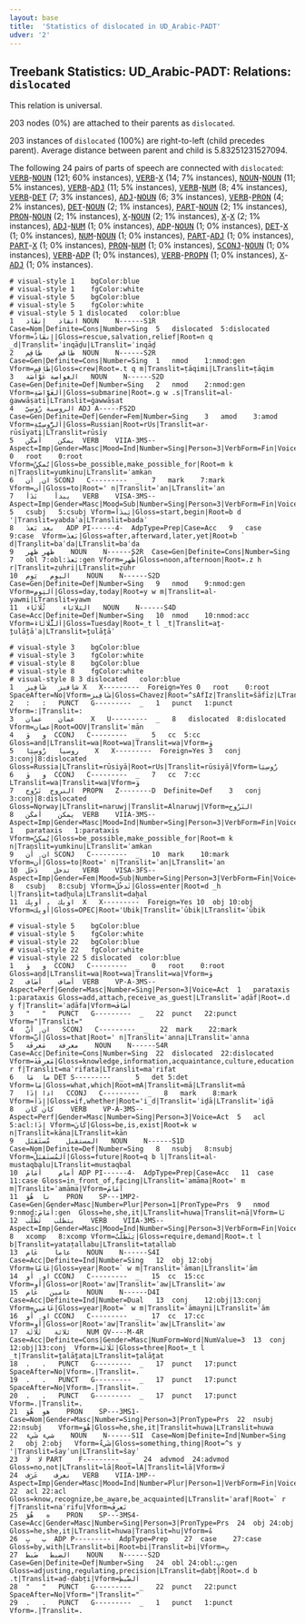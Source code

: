 ```yaml
---
layout: base
title:  'Statistics of dislocated in UD_Arabic-PADT'
udver: '2'
---
```


## Treebank Statistics: UD_Arabic-PADT: Relations: `dislocated`

This relation is universal.

203 nodes (0%) are attached to their parents as `dislocated`.

203 instances of `dislocated` (100%) are right-to-left (child precedes parent).
Average distance between parent and child is 5.83251231527094.

The following 24 pairs of parts of speech are connected with `dislocated`: <tt><a href="ar_padt-pos-VERB.html">VERB</a></tt>-<tt><a href="ar_padt-pos-NOUN.html">NOUN</a></tt> (121; 60% instances), <tt><a href="ar_padt-pos-VERB.html">VERB</a></tt>-<tt><a href="ar_padt-pos-X.html">X</a></tt> (14; 7% instances), <tt><a href="ar_padt-pos-NOUN.html">NOUN</a></tt>-<tt><a href="ar_padt-pos-NOUN.html">NOUN</a></tt> (11; 5% instances), <tt><a href="ar_padt-pos-VERB.html">VERB</a></tt>-<tt><a href="ar_padt-pos-ADJ.html">ADJ</a></tt> (11; 5% instances), <tt><a href="ar_padt-pos-VERB.html">VERB</a></tt>-<tt><a href="ar_padt-pos-NUM.html">NUM</a></tt> (8; 4% instances), <tt><a href="ar_padt-pos-VERB.html">VERB</a></tt>-<tt><a href="ar_padt-pos-DET.html">DET</a></tt> (7; 3% instances), <tt><a href="ar_padt-pos-ADJ.html">ADJ</a></tt>-<tt><a href="ar_padt-pos-NOUN.html">NOUN</a></tt> (6; 3% instances), <tt><a href="ar_padt-pos-VERB.html">VERB</a></tt>-<tt><a href="ar_padt-pos-PRON.html">PRON</a></tt> (4; 2% instances), <tt><a href="ar_padt-pos-DET.html">DET</a></tt>-<tt><a href="ar_padt-pos-NOUN.html">NOUN</a></tt> (2; 1% instances), <tt><a href="ar_padt-pos-PART.html">PART</a></tt>-<tt><a href="ar_padt-pos-NOUN.html">NOUN</a></tt> (2; 1% instances), <tt><a href="ar_padt-pos-PRON.html">PRON</a></tt>-<tt><a href="ar_padt-pos-NOUN.html">NOUN</a></tt> (2; 1% instances), <tt><a href="ar_padt-pos-X.html">X</a></tt>-<tt><a href="ar_padt-pos-NOUN.html">NOUN</a></tt> (2; 1% instances), <tt><a href="ar_padt-pos-X.html">X</a></tt>-<tt><a href="ar_padt-pos-X.html">X</a></tt> (2; 1% instances), <tt><a href="ar_padt-pos-ADJ.html">ADJ</a></tt>-<tt><a href="ar_padt-pos-NUM.html">NUM</a></tt> (1; 0% instances), <tt><a href="ar_padt-pos-ADP.html">ADP</a></tt>-<tt><a href="ar_padt-pos-NOUN.html">NOUN</a></tt> (1; 0% instances), <tt><a href="ar_padt-pos-DET.html">DET</a></tt>-<tt><a href="ar_padt-pos-X.html">X</a></tt> (1; 0% instances), <tt><a href="ar_padt-pos-NUM.html">NUM</a></tt>-<tt><a href="ar_padt-pos-NOUN.html">NOUN</a></tt> (1; 0% instances), <tt><a href="ar_padt-pos-PART.html">PART</a></tt>-<tt><a href="ar_padt-pos-ADJ.html">ADJ</a></tt> (1; 0% instances), <tt><a href="ar_padt-pos-PART.html">PART</a></tt>-<tt><a href="ar_padt-pos-X.html">X</a></tt> (1; 0% instances), <tt><a href="ar_padt-pos-PRON.html">PRON</a></tt>-<tt><a href="ar_padt-pos-NUM.html">NUM</a></tt> (1; 0% instances), <tt><a href="ar_padt-pos-SCONJ.html">SCONJ</a></tt>-<tt><a href="ar_padt-pos-NOUN.html">NOUN</a></tt> (1; 0% instances), <tt><a href="ar_padt-pos-VERB.html">VERB</a></tt>-<tt><a href="ar_padt-pos-ADP.html">ADP</a></tt> (1; 0% instances), <tt><a href="ar_padt-pos-VERB.html">VERB</a></tt>-<tt><a href="ar_padt-pos-PROPN.html">PROPN</a></tt> (1; 0% instances), <tt><a href="ar_padt-pos-X.html">X</a></tt>-<tt><a href="ar_padt-pos-ADJ.html">ADJ</a></tt> (1; 0% instances).


~~~ conllu
# visual-style 1	bgColor:blue
# visual-style 1	fgColor:white
# visual-style 5	bgColor:blue
# visual-style 5	fgColor:white
# visual-style 5 1 dislocated	color:blue
1	انقاذ	إِنقَاذ	NOUN	N------S1R	Case=Nom|Definite=Cons|Number=Sing	5	dislocated	5:dislocated	Vform=إِنقَاذُ|Gloss=rescue,salvation,relief|Root=n q _d|Translit=ʾinqāḏu|LTranslit=ʾinqāḏ
2	طاقم	طَاقِم	NOUN	N------S2R	Case=Gen|Definite=Cons|Number=Sing	1	nmod	1:nmod:gen	Vform=طَاقِمِ|Gloss=crew|Root=.t q m|Translit=ṭāqimi|LTranslit=ṭāqim
3	الغواصة	غَوَّاصَة	NOUN	N------S2D	Case=Gen|Definite=Def|Number=Sing	2	nmod	2:nmod:gen	Vform=اَلغَوَّاصَةِ|Gloss=submarine|Root=.g w .s|Translit=al-ġawwāṣati|LTranslit=ġawwāṣat
4	الروسية	رُوسِيّ	ADJ	A-----FS2D	Case=Gen|Definite=Def|Gender=Fem|Number=Sing	3	amod	3:amod	Vform=اَلرُّوسِيَّةِ|Gloss=Russian|Root=rUs|Translit=ar-rūsīyati|LTranslit=rūsīy
5	يمكن	أَمكَن	VERB	VIIA-3MS--	Aspect=Imp|Gender=Masc|Mood=Ind|Number=Sing|Person=3|VerbForm=Fin|Voice=Act	0	root	0:root	Vform=يُمكِنُ|Gloss=be_possible,make_possible_for|Root=m k n|Translit=yumkinu|LTranslit=ʾamkan
6	ان	أَن	SCONJ	C---------	_	7	mark	7:mark	Vform=أَن|Gloss=to|Root=' n|Translit=ʾan|LTranslit=ʾan
7	يبدأ	بَدَأ	VERB	VISA-3MS--	Aspect=Imp|Gender=Masc|Mood=Sub|Number=Sing|Person=3|VerbForm=Fin|Voice=Act	5	csubj	5:csubj	Vform=يَبدَأَ|Gloss=start,begin|Root=b d '|Translit=yabdaʾa|LTranslit=badaʾ
8	بعد	بَعدَ	ADP	PI------4-	AdpType=Prep|Case=Acc	9	case	9:case	Vform=بَعدَ|Gloss=after,afterward,later,yet|Root=b ` d|Translit=baʿda|LTranslit=baʿda
9	ظهر	ظُهر	NOUN	N------S2R	Case=Gen|Definite=Cons|Number=Sing	7	obl	7:obl:بَعدَ:gen	Vform=ظُهرِ|Gloss=noon,afternoon|Root=.z h r|Translit=ẓuhri|LTranslit=ẓuhr
10	اليوم	يَوم	NOUN	N------S2D	Case=Gen|Definite=Def|Number=Sing	9	nmod	9:nmod:gen	Vform=اَليَومِ|Gloss=day,today|Root=y w m|Translit=al-yawmi|LTranslit=yawm
11	الثلاثاء	ثُلَاثَاء	NOUN	N------S4D	Case=Acc|Definite=Def|Number=Sing	10	nmod	10:nmod:acc	Vform=اَلثُّلَاثَاءَ|Gloss=Tuesday|Root=_t l _t|Translit=aṯ-ṯulāṯāʾa|LTranslit=ṯulāṯāʾ

~~~


~~~ conllu
# visual-style 3	bgColor:blue
# visual-style 3	fgColor:white
# visual-style 8	bgColor:blue
# visual-style 8	fgColor:white
# visual-style 8 3 dislocated	color:blue
1	شافيز	شَافِيز	X	X---------	Foreign=Yes	0	root	0:root	SpaceAfter=No|Vform=شَافِيز|Gloss=Chavez|Root=^sAfIz|Translit=šāfīz|LTranslit=šāfīz
2	:	:	PUNCT	G---------	_	1	punct	1:punct	Vform=:|Translit=:
3	عمان	عمان	X	U---------	_	8	dislocated	8:dislocated	Vform=عمان|Root=OOV|Translit=ʿmān
4	و	وَ	CCONJ	C---------	_	5	cc	5:cc	Gloss=and|LTranslit=wa|Root=wa|Translit=wa|Vform=وَ
5	روسيا	رُوسِيَا	X	X---------	Foreign=Yes	3	conj	3:conj|8:dislocated	Gloss=Russia|LTranslit=rūsiyā|Root=rUs|Translit=rūsiyā|Vform=رُوسِيَا
6	و	وَ	CCONJ	C---------	_	7	cc	7:cc	LTranslit=wa|Translit=wa|Vform=وَ
7	النروج	نَرُوج	PROPN	Z--------D	Definite=Def	3	conj	3:conj|8:dislocated	Gloss=Norway|LTranslit=naruwj|Translit=Alnaruwj|Vform=النَرُوج
8	يمكن	أَمكَن	VERB	VIIA-3MS--	Aspect=Imp|Gender=Masc|Mood=Ind|Number=Sing|Person=3|VerbForm=Fin|Voice=Act	1	parataxis	1:parataxis	Vform=يُمكِنُ|Gloss=be_possible,make_possible_for|Root=m k n|Translit=yumkinu|LTranslit=ʾamkan
9	ان	أَن	SCONJ	C---------	_	10	mark	10:mark	Vform=أَن|Gloss=to|Root=' n|Translit=ʾan|LTranslit=ʾan
10	تدخل	دَخَل	VERB	VISA-3FS--	Aspect=Imp|Gender=Fem|Mood=Sub|Number=Sing|Person=3|VerbForm=Fin|Voice=Act	8	csubj	8:csubj	Vform=تَدخُلَ|Gloss=enter|Root=d _h l|Translit=tadḫula|LTranslit=daḫal
11	اوبك	أُوبِك	X	X---------	Foreign=Yes	10	obj	10:obj	Vform=أُوبِك|Gloss=OPEC|Root='Ubik|Translit=ʾūbik|LTranslit=ʾūbik

~~~


~~~ conllu
# visual-style 5	bgColor:blue
# visual-style 5	fgColor:white
# visual-style 22	bgColor:blue
# visual-style 22	fgColor:white
# visual-style 22 5 dislocated	color:blue
1	و	وَ	CCONJ	C---------	_	0	root	0:root	Gloss=and|LTranslit=wa|Root=wa|Translit=wa|Vform=وَ
2	أضاف	أَضَاف	VERB	VP-A-3MS--	Aspect=Perf|Gender=Masc|Number=Sing|Person=3|Voice=Act	1	parataxis	1:parataxis	Gloss=add,attach,receive_as_guest|LTranslit=ʾaḍāf|Root=.d y f|Translit=ʾaḍāfa|Vform=أَضَافَ
3	"	"	PUNCT	G---------	_	22	punct	22:punct	Vform="|Translit="
4	ان	أَنَّ	SCONJ	C---------	_	22	mark	22:mark	Vform=أَنَّ|Gloss=that|Root=' n|Translit=ʾanna|LTranslit=ʾanna
5	معرفة	مَعرِفَة	NOUN	N------S4R	Case=Acc|Definite=Cons|Number=Sing	22	dislocated	22:dislocated	Vform=مَعرِفَةَ|Gloss=knowledge,information,acquaintance,culture,education|Root=` r f|Translit=maʿrifata|LTranslit=maʿrifat
6	ما	مَا	DET	S---------	_	5	det	5:det	Vform=مَا|Gloss=what,which|Root=mA|Translit=mā|LTranslit=mā
7	اذا	إِذَا	CCONJ	C---------	_	8	mark	8:mark	Vform=إِذَا|Gloss=if,whether|Root='i_d|Translit=ʾiḏā|LTranslit=ʾiḏā
8	كان	كَان	VERB	VP-A-3MS--	Aspect=Perf|Gender=Masc|Number=Sing|Person=3|Voice=Act	5	acl	5:acl:إِذَا	Vform=كَانَ|Gloss=be,is,exist|Root=k w n|Translit=kāna|LTranslit=kān
9	المستقبل	مُستَقبَل	NOUN	N------S1D	Case=Nom|Definite=Def|Number=Sing	8	nsubj	8:nsubj	Vform=اَلمُستَقبَلُ|Gloss=future|Root=q b l|Translit=al-mustaqbalu|LTranslit=mustaqbal
10	أمام	أَمَامَ	ADP	PI------4-	AdpType=Prep|Case=Acc	11	case	11:case	Gloss=in_front_of,facing|LTranslit=ʾamāma|Root=' m m|Translit=ʾamāma|Vform=أَمَامَ
11	نا	هُوَ	PRON	SP---1MP2-	Case=Gen|Gender=Masc|Number=Plur|Person=1|PronType=Prs	9	nmod	9:nmod:أَمَامَ:gen	Gloss=he,she,it|LTranslit=huwa|Translit=nā|Vform=نَا
12	يتطلب	تَطَلَّب	VERB	VIIA-3MS--	Aspect=Imp|Gender=Masc|Mood=Ind|Number=Sing|Person=3|VerbForm=Fin|Voice=Act	8	xcomp	8:xcomp	Vform=يَتَطَلَّبُ|Gloss=require,demand|Root=.t l b|Translit=yataṭallabu|LTranslit=taṭallab
13	عاما	عَام	NOUN	N------S4I	Case=Acc|Definite=Ind|Number=Sing	12	obj	12:obj	Vform=عَامًا|Gloss=year|Root=` w m|Translit=ʿāman|LTranslit=ʿām
14	او	أَو	CCONJ	C---------	_	15	cc	15:cc	Vform=أَو|Gloss=or|Root='aw|Translit=ʾaw|LTranslit=ʾaw
15	عامين	عَام	NOUN	N------D4I	Case=Acc|Definite=Ind|Number=Dual	13	conj	12:obj|13:conj	Vform=عَامَينِ|Gloss=year|Root=` w m|Translit=ʿāmayni|LTranslit=ʿām
16	او	أَو	CCONJ	C---------	_	17	cc	17:cc	Vform=أَو|Gloss=or|Root='aw|Translit=ʾaw|LTranslit=ʾaw
17	ثلاثة	ثَلَاثَة	NUM	QV----M-4R	Case=Acc|Definite=Cons|Gender=Masc|NumForm=Word|NumValue=3	13	conj	12:obj|13:conj	Vform=ثَلَاثَةَ|Gloss=three|Root=_t l _t|Translit=ṯalāṯata|LTranslit=ṯalāṯat
18	.	.	PUNCT	G---------	_	17	punct	17:punct	SpaceAfter=No|Vform=.|Translit=.
19	.	.	PUNCT	G---------	_	17	punct	17:punct	SpaceAfter=No|Vform=.|Translit=.
20	.	.	PUNCT	G---------	_	17	punct	17:punct	Vform=.|Translit=.
21	هو	هُوَ	PRON	SP---3MS1-	Case=Nom|Gender=Masc|Number=Sing|Person=3|PronType=Prs	22	nsubj	22:nsubj	Vform=هُوَ|Gloss=he,she,it|Translit=huwa|LTranslit=huwa
22	شيء	شَيء	NOUN	N------S1I	Case=Nom|Definite=Ind|Number=Sing	2	obj	2:obj	Vform=شَيءٌ|Gloss=something,thing|Root=^s y '|Translit=šayʾun|LTranslit=šayʾ
23	لا	لَا	PART	F---------	_	24	advmod	24:advmod	Gloss=no,not|LTranslit=lā|Root=lA|Translit=lā|Vform=لَا
24	نعرف	عَرَف	VERB	VIIA-1MP--	Aspect=Imp|Gender=Masc|Mood=Ind|Number=Plur|Person=1|VerbForm=Fin|Voice=Act	22	acl	22:acl	Gloss=know,recognize,be_aware,be_acquainted|LTranslit=ʿaraf|Root=` r f|Translit=naʿrifu|Vform=نَعرِفُ
25	ه	هُوَ	PRON	SP---3MS4-	Case=Acc|Gender=Masc|Number=Sing|Person=3|PronType=Prs	24	obj	24:obj	Gloss=he,she,it|LTranslit=huwa|Translit=hu|Vform=هُ
26	ب	بِ	ADP	P---------	AdpType=Prep	27	case	27:case	Gloss=by,with|LTranslit=bi|Root=bi|Translit=bi|Vform=بِ
27	الضبط	ضَبط	NOUN	N------S2D	Case=Gen|Definite=Def|Number=Sing	24	obl	24:obl:بِ:gen	Gloss=adjusting,regulating,precision|LTranslit=ḍabṭ|Root=.d b .t|Translit=aḍ-ḍabṭi|Vform=اَلضَّبطِ
28	"	"	PUNCT	G---------	_	22	punct	22:punct	SpaceAfter=No|Vform="|Translit="
29	.	.	PUNCT	G---------	_	1	punct	1:punct	Vform=.|Translit=.

~~~


